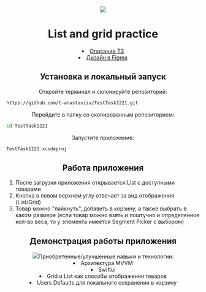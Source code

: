 <div align="center">
  <img src="https://cdn.dribbble.com/users/992181/screenshots/5378811/media/282f830c67a6cc6e121dd5c0d2118f7b.gif">
</div>

<h1 align="center">List and grid practice</h1>
<div align="center">
  
  <li>
    <a href="https://docs.google.com/document/d/1CQJgwjkWo56h6nBSeC5yh7ljUsxaSKM7yZhSFBscVbY/edit?usp=sharing">
      Описание ТЗ
    </a> 
  </li>
  
  <li>
    <a href="https://www.figma.com/design/1VrYJ62cSC7yFJWsuUD3xa/Spar-Intern-Task?node-id=0-1&t=czwAI0GTDVI4caZS-0">
      Дизайн в Figma
    </a> 
  </li>
</div>
<h2 align="center">Установка и локальный запуск</h2>
<p align="center">
  Откройте терминал и склонируйте репозиторий:
</p>

  ```bash
  https://github.com/t-anastasiia/TestTask1221.git
  ```
<p align="center">
  Перейдите в папку со скопированным репозиторием:
</p>

  ```bash
  cd TestTask1221
  ```
<p align="center">
  Запустите приложение:
</p>

  ```bash
  TestTask1221.xcodeproj
  ```

<h2 align="center">Работа приложения</h2>
<ol type="1" align="left">
  <li>После загрузки приложения открывается List с доступными товарами</li>
  <li>Кнопка в левом верхнем углу отвечает за вид отображения (List/Grid)</li>
  <li>Товар можно "лайкнуть", добавить в корзину, а также выбрать в каком размере (если товар можно взять и поштучно и определенное кол-во веса, то у элемента имеется Segment Picker с выбором)</li>
</ol>

<h2 align="center">Демонстрация работы приложения</h2>
<div align="center">
  <img src=">
</div>


<h2 align="center">Приобретенные/улучшенные навыки и технологии:</h2>
<div align="center">
  <li>Архитектура MVVM</li>
  <li>Swiftui</li>
  <li>Grid и List как способы отображения товаров</li>
  <li>Users Defaults для локального сохранения в корзину</li>
</div>
